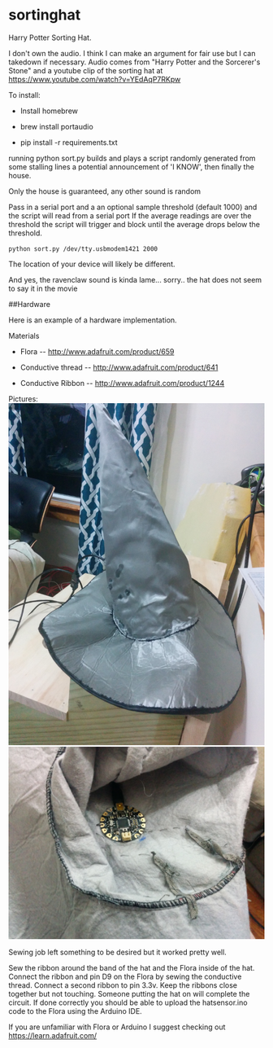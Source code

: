 sortinghat
==========

Harry Potter Sorting Hat.

I don't own the audio. I think I can make an argument for fair use but I can takedown if necessary. Audio comes from
"Harry Potter and the Sorcerer's Stone" and a youtube clip of the sorting hat at https://www.youtube.com/watch?v=YEdAqP7RKpw

To install:

* Install homebrew

* brew install portaudio

* pip install -r requirements.txt


running python sort.py builds and plays a script randomly generated from
some stalling lines a potential announcement of 'I KNOW', then finally the house.

Only the house is guaranteed, any other sound is random

Pass in a serial port and a an optional sample threshold (default 1000) and the script will read from a serial port
If the average readings are over the threshold the script will trigger and block until the average drops below the
threshold.

```
python sort.py /dev/tty.usbmodem1421 2000
```
The location of your device will likely be different.

And yes, the ravenclaw sound is kinda lame... sorry.. the hat does not seem to say it in the movie


##Hardware

Here is an example of a hardware implementation.

Materials

* Flora -- http://www.adafruit.com/product/659

* Conductive thread -- http://www.adafruit.com/product/641

* Conductive Ribbon -- http://www.adafruit.com/product/1244

Pictures:
	![Hat](photos/hat.jpg?raw=true "Hat")
	![Inside](photos/inside.jpg?raw=true "Inside")

Sewing job left something to be desired but it worked pretty well.

Sew the ribbon around the band of the hat and the Flora inside of the hat. Connect the ribbon and pin D9 on the Flora by sewing the conductive thread. Connect a second ribbon to pin 3.3v. Keep the ribbons close together but not touching. Someone putting the hat on will complete the circuit. If done correctly you should be able to upload the hatsensor.ino code to the Flora using the Arduino IDE.

If you are unfamiliar with Flora or Arduino I suggest checking out https://learn.adafruit.com/